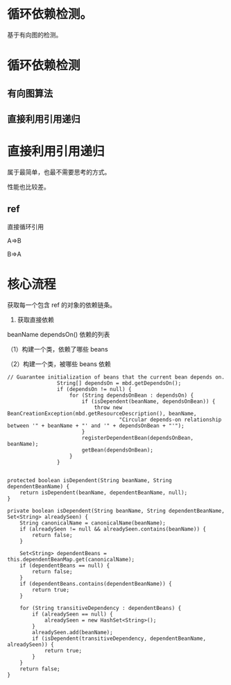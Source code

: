 # 循环依赖检测。

基于有向图的检测。

# 循环依赖检测

## 有向图算法

## 直接利用引用递归


# 直接利用引用递归

属于最简单，也最不需要思考的方式。

性能也比较差。

## ref

直接循环引用

A=>B

B=>A

# 核心流程

获取每一个包含 ref 的对象的依赖链条。

1. 获取直接依赖

beanName dependsOn() 依赖的列表

（1）构建一个类，依赖了哪些 beans

（2）构建一个类，被哪些 beans 依赖

```
// Guarantee initialization of beans that the current bean depends on.
				String[] dependsOn = mbd.getDependsOn();
				if (dependsOn != null) {
					for (String dependsOnBean : dependsOn) {
						if (isDependent(beanName, dependsOnBean)) {
							throw new BeanCreationException(mbd.getResourceDescription(), beanName,
									"Circular depends-on relationship between '" + beanName + "' and '" + dependsOnBean + "'");
						}
						registerDependentBean(dependsOnBean, beanName);
						getBean(dependsOnBean);
					}
				}


protected boolean isDependent(String beanName, String dependentBeanName) {
	return isDependent(beanName, dependentBeanName, null);
}

private boolean isDependent(String beanName, String dependentBeanName, Set<String> alreadySeen) {
	String canonicalName = canonicalName(beanName);
	if (alreadySeen != null && alreadySeen.contains(beanName)) {
		return false;
	}

	Set<String> dependentBeans = this.dependentBeanMap.get(canonicalName);
	if (dependentBeans == null) {
		return false;
	}
	if (dependentBeans.contains(dependentBeanName)) {
		return true;
	}

	for (String transitiveDependency : dependentBeans) {
		if (alreadySeen == null) {
			alreadySeen = new HashSet<String>();
		}
		alreadySeen.add(beanName);
		if (isDependent(transitiveDependency, dependentBeanName, alreadySeen)) {
			return true;
		}
	}
	return false;
}
```




